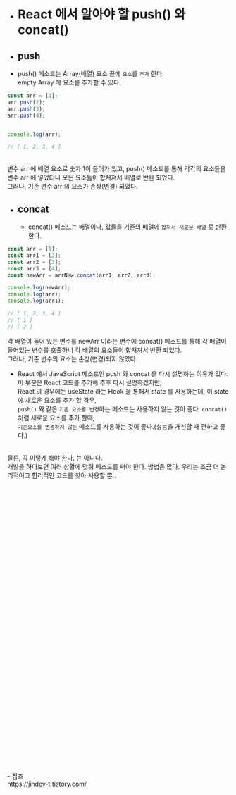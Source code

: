  - # React 에서 알아야 할 push() 와 concat()
  
  - ## push
   - push() 메소드는 Array(배열) 요소 끝에 `요소`를 `추가` 한다.<br>
empty Array 에 요소를 추가할 수 있다.

```javascript
const arr = [1];
arr.push(2);
arr.push(3);
arr.push(4);


console.log(arr);

// [ 1, 2, 3, 4 ]
```
<br>
변수 arr 에 배열 요소로 숫자 1이 들어가 있고, push() 메소드를 통해 각각의 요소들을 변수 arr 에 넣었더니 모든 요소들이 합쳐져서 배열로 반환 되었다.<br>
그러나, 기존 변수 arr 의 요소가 손상(변경) 되었다.<br>

- ## concat
  - concat() 메소드는 배열이나, 값들을 기존의 배열에 `합쳐서 새로운 배열` 로 반환 한다.
```javascript
const arr = [1];
const arr1 = [2];
const arr2 = [3];
const arr3 = [4];
const newArr = arrNew.concat(arr1, arr2, arr3);

console.log(newArr);
console.log(arr);
console.log(arr1);

// [ 1, 2, 3, 4 ]
// [ 1 ]
// [ 2 ]
```
각 배열이 들어 있는 변수를 newArr 이라는 변수에 concat() 메소드를 통해 각 배열이 들어있는 변수를 호출하니 각 배열의 요소들이 합쳐져서 반환 되었다.<br>
그러나, 기존 변수의 요소는 손상(변경)되지 않았다.<br>

- React 에서 JavaScript 메소드인 push 와 concat 을 다시 설명하는 이유가 있다. 이 부분은 React 코드를 추가해 추후 다시 설명하겠지만,<br>
React 의 경우에는 useState 라는 Hook 을 통해서 state 를 사용하는데, 이 state 에 새로운 요소를 추가 할 경우,<br>
`push()` 와 같은 `기존 요소를 변경`하는 메소드는 사용하지 않는 것이 좋다. `concat()` 처럼 새로운 요소를 추가 할때,<br>
`기존요소를 변경하지 않는` 메소드를 사용하는 것이 좋다.(성능을 개선할 때 편하고 좋다.)<br>
<br>
물론, 꼭 이렇게 해야 한다. 는 아니다.<br>
개발을 하다보면 여러 상황에 맞춰 메소드를 써야 한다. 방법은 많다. 우리는 조금 더 논리적이고 합리적인 코드를 찾아 사용할 뿐..
<br><br><br><br><br><br><br><br><br><br><br><br><br><br><br><br><br><br><br><br><br><br><br><br><br><br><br><br><br><br><br><br><br><br><br><br><br><br><br><br>
- 참조<br>
https://jindev-t.tistory.com/
